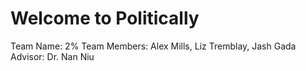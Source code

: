 # Welcome to Politically
Team Name: 2%
Team Members: Alex Mills, Liz Tremblay, Jash Gada
Advisor: Dr. Nan Niu
